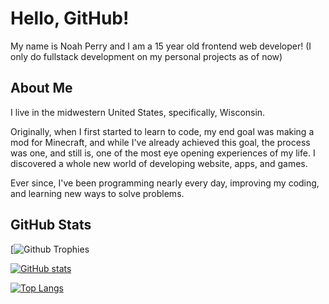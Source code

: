 # Hello, GitHub!

My name is Noah Perry and I am a 15 year old frontend web developer! (I only do fullstack development on my personal projects as of now)

## About Me

I live in the midwestern United States, specifically, Wisconsin.

Originally, when I first started to learn to code, my end goal was making a mod for Minecraft, and while I've already achieved this goal, the process was one, and still is, one of the most eye opening experiences of my life. I discovered a whole new world of developing website, apps, and games.

Ever since, I've been programming nearly every day, improving my coding, and learning new ways to solve problems.

## GitHub Stats

[![Github Trophies](https://github-profile-trophy.vercel.app/?username=Tehcn)

[![GitHub stats](https://github-readme-stats.vercel.app/api?username=Tehcn&count_private=true&show_icons=true&theme=dark)](https://github.com/anuraghazra/github-readme-stats)

[![Top Langs](https://github-readme-stats.vercel.app/api/top-langs/?username=Tehcn&langs_count=7&theme=dark)](https://github.com/anuraghazra/github-readme-stats)
